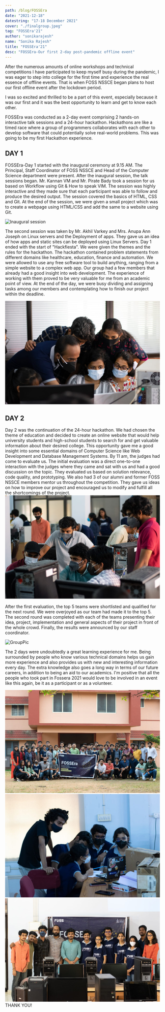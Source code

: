```yaml
---
path: /blog/FOSSEra
date: "2021-12-18"
datestring: "17-18 December 2021"
cover: "./finalgroup.jpeg"
tag: "FOSSEra'21"
author: "sonikarajesh"
name: "Sonika Rajesh"
title: "FOSSEra'21"
desc: "FOSSEra-Our first 2-day post-pandemic offline event"
---
```


After the numerous amounts of online workshops and technical competitions I have participated to keep myself busy during the pandemic, I was eager to step into college for the first time and experience the real essence of offline events. That is when FOSS NSSCE began plans to host our first offline event after the lockdown period. 

I was so excited and thrilled to be a part of this event, especially because it was our first and it was the best opportunity to learn and get to know each other.

FOSSEra was conducted as a 2-day event comprising 2 hands-on interactive talk sessions and a 24-hour hackathon. Hackathons are like a timed race where a group of programmers collaborates with each other to develop software that could potentially solve real-world problems. This was going to be my first Hackathon experience. 


## DAY 1

FOSSEra-Day 1 started with the inaugural ceremony at 9.15 AM. The Principal, Staff Coordinator of FOSS NSSCE and Head of the Computer Science department were present. After the inaugural session, the talk sessions began. Mr. Kannan VM and Mr. Pirate Bady took a session for us based on Workflow using Git & How to speak VIM. The session was highly interactive and they made sure that each participant was able to follow and produce the desired output. The session covered the basics of HTML, CSS and Git. At the end of the session, we were given a small project which was to create a webpage using HTML/CSS and add the same to a website using Git. 

![Inaugural session](./fsera-7.jpg)


The second session was taken by Mr. Akhil Varkey and Mrs. Anupa Ann Joseph on Linux servers and the Deployment of apps. They gave us an idea of how apps and static sites can be deployed using Linux Servers. Day 1 ended with the start of "Hackfiesta". We were given the themes and the rules for the hackathon. The hackathon contained problem statements from different domains like healthcare, education, finance and automation. We were allowed to use any free software tool to build anything, ranging from a simple website to a complex web app. Our group had a few members that already had a good insight into web development. The experience of working with them proved to be very valuable for me from an academic point of view. At the end of the day, we were busy dividing and assigning tasks among our members and contemplating how to finish our project within the deadline. 

![Session picture](./mentoring.jpeg)


## DAY 2
Day 2 was the continuation of the 24-hour hackathon. We had chosen the theme of education and decided to create an online website that would help university students and high-school students to search for and get valuable information about their desired college. This opportunity gave me a good insight into some essential domains of Computer Science like Web Development and Database Management Systems. By 11 am, the judges had come to evaluate us. The initial evaluation was a direct one-to-one interaction with the judges where they came and sat with us and had a good discussion on the topic. They evaluated us based on solution relevance, code quality, and prototyping. We also had 3 of our alumni and former FOSS NSSCE members mentor us throughout the competition. They gave us ideas on how to improve our project and encouraged us to modify and fulfill all the shortcomings of the project. 
![GroupPic](./mentoring2.jpeg)

After the first evaluation, the top 5 teams were shortlisted and qualified for the next round. We were overjoyed as our team had made it to the top 5. The second round was completed with each of the teams presenting their idea, project, implementation and general aspects of their project in front of the whole crowd. Finally, the results were announced by our staff coordinator. 

![GroupPic](./winner.jpg)

The 2 days were undoubtedly a great learning experience for me. Being surrounded by people who know various technical domains helps us gain more experience and also provides us with new and interesting information every day. The extra knowledge also goes a long way in terms of our future careers, in addition to being an aid to our academics. I'm positive that all the people who took part in Fossera 2021 would love to be involved in an event like this again, be it as a participant or as a volunteer. 

![GroupPic](./finalgroup.jpeg)
![GroupPic](./volunteers1.jpeg)
![GroupPic](./volunteers2.jpeg)
THANK YOU!